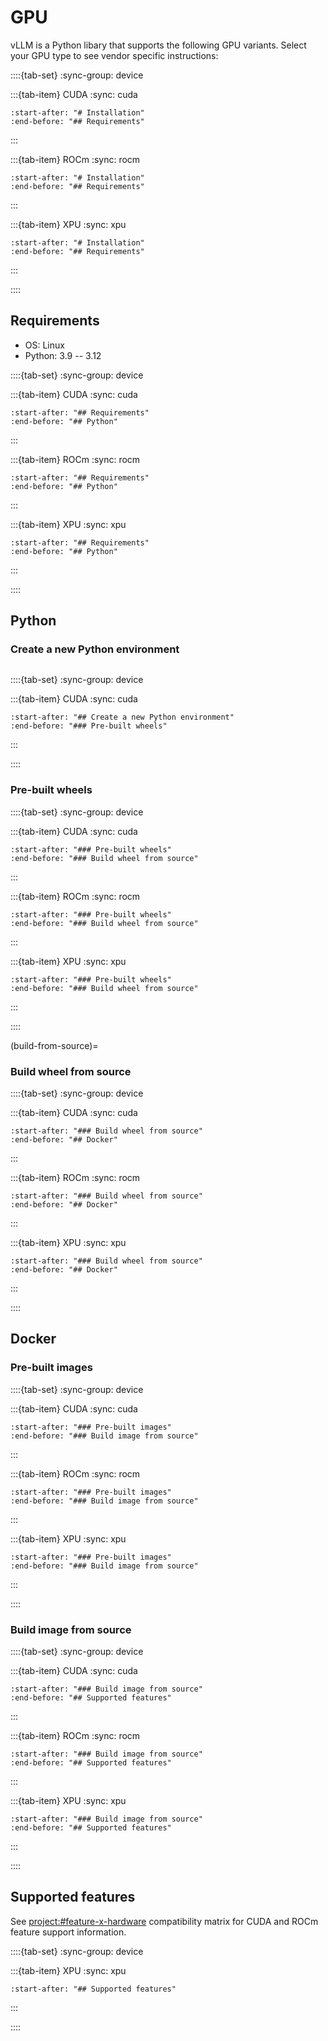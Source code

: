 # GPU

vLLM is a Python libary that supports the following GPU variants. Select your GPU type to see vendor specific instructions:

::::{tab-set}
:sync-group: device

:::{tab-item} CUDA
:sync: cuda

```{include} cuda.md
:start-after: "# Installation"
:end-before: "## Requirements"
```

:::

:::{tab-item} ROCm
:sync: rocm

```{include} rocm.md
:start-after: "# Installation"
:end-before: "## Requirements"
```

:::

:::{tab-item} XPU
:sync: xpu

```{include} xpu.md
:start-after: "# Installation"
:end-before: "## Requirements"
```

:::

::::

## Requirements

- OS: Linux
- Python: 3.9 -- 3.12

::::{tab-set}
:sync-group: device

:::{tab-item} CUDA
:sync: cuda

```{include} cuda.md
:start-after: "## Requirements"
:end-before: "## Python"
```

:::

:::{tab-item} ROCm
:sync: rocm

```{include} rocm.md
:start-after: "## Requirements"
:end-before: "## Python"
```

:::

:::{tab-item} XPU
:sync: xpu

```{include} xpu.md
:start-after: "## Requirements"
:end-before: "## Python"
```

:::

::::

## Python

### Create a new Python environment

```{include} ../python_env_setup.md
```

::::{tab-set}
:sync-group: device

:::{tab-item} CUDA
:sync: cuda

```{include} cuda.md
:start-after: "## Create a new Python environment"
:end-before: "### Pre-built wheels"
```

:::

::::

### Pre-built wheels

::::{tab-set}
:sync-group: device

:::{tab-item} CUDA
:sync: cuda
```{include} cuda.md
:start-after: "### Pre-built wheels"
:end-before: "### Build wheel from source"
```
:::

:::{tab-item} ROCm
:sync: rocm
```{include} rocm.md
:start-after: "### Pre-built wheels"
:end-before: "### Build wheel from source"
```
:::

:::{tab-item} XPU
:sync: xpu
```{include} xpu.md
:start-after: "### Pre-built wheels"
:end-before: "### Build wheel from source"
```
:::

::::

(build-from-source)=

### Build wheel from source

::::{tab-set}
:sync-group: device

:::{tab-item} CUDA
:sync: cuda
```{include} cuda.md
:start-after: "### Build wheel from source"
:end-before: "## Docker"
```
:::

:::{tab-item} ROCm
:sync: rocm
```{include} rocm.md
:start-after: "### Build wheel from source"
:end-before: "## Docker"
```
:::

:::{tab-item} XPU
:sync: xpu
```{include} xpu.md
:start-after: "### Build wheel from source"
:end-before: "## Docker"
```
:::

::::

## Docker

### Pre-built images

::::{tab-set}
:sync-group: device

:::{tab-item} CUDA
:sync: cuda
```{include} cuda.md
:start-after: "### Pre-built images"
:end-before: "### Build image from source"
```
:::

:::{tab-item} ROCm
:sync: rocm
```{include} rocm.md
:start-after: "### Pre-built images"
:end-before: "### Build image from source"
```
:::

:::{tab-item} XPU
:sync: xpu
```{include} xpu.md
:start-after: "### Pre-built images"
:end-before: "### Build image from source"
```
:::

::::

### Build image from source

::::{tab-set}
:sync-group: device

:::{tab-item} CUDA
:sync: cuda
```{include} cuda.md
:start-after: "### Build image from source"
:end-before: "## Supported features"
```
:::

:::{tab-item} ROCm
:sync: rocm
```{include} rocm.md
:start-after: "### Build image from source"
:end-before: "## Supported features"
```
:::

:::{tab-item} XPU
:sync: xpu
```{include} xpu.md
:start-after: "### Build image from source"
:end-before: "## Supported features"
```
:::

::::

## Supported features

See <project:#feature-x-hardware> compatibility matrix for CUDA and ROCm feature support information.

::::{tab-set}
:sync-group: device

:::{tab-item} XPU
:sync: xpu
```{include} xpu.md
:start-after: "## Supported features"
```
:::

::::